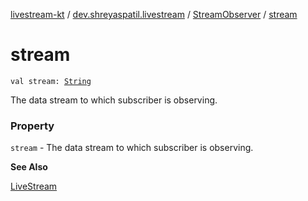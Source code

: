 [livestream-kt](../../index.md) / [dev.shreyaspatil.livestream](../index.md) / [StreamObserver](index.md) / [stream](./stream.md)

# stream

`val stream: `[`String`](https://kotlinlang.org/api/latest/jvm/stdlib/kotlin/-string/index.html)

The data stream to which subscriber is observing.

### Property

`stream` - The data stream to which subscriber is observing.

**See Also**

[LiveStream](../-live-stream/index.md)

